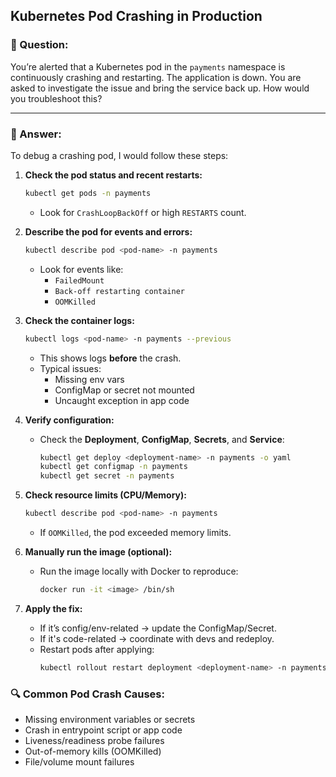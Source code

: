 ## Kubernetes Pod Crashing in Production

### 📌 Question:
You’re alerted that a Kubernetes pod in the `payments` namespace is continuously crashing and restarting. The application is down. You are asked to investigate the issue and bring the service back up. How would you troubleshoot this?

---

### 🧠 Answer:

To debug a crashing pod, I would follow these steps:

1. **Check the pod status and recent restarts:**
   ```bash
   kubectl get pods -n payments
   ```
   - Look for `CrashLoopBackOff` or high `RESTARTS` count.

2. **Describe the pod for events and errors:**
   ```bash
   kubectl describe pod <pod-name> -n payments
   ```
   - Look for events like:
     - `FailedMount`
     - `Back-off restarting container`
     - `OOMKilled`

3. **Check the container logs:**
   ```bash
   kubectl logs <pod-name> -n payments --previous
   ```
   - This shows logs **before** the crash.
   - Typical issues:
     - Missing env vars
     - ConfigMap or secret not mounted
     - Uncaught exception in app code

4. **Verify configuration:**
   - Check the **Deployment**, **ConfigMap**, **Secrets**, and **Service**:
     ```bash
     kubectl get deploy <deployment-name> -n payments -o yaml
     kubectl get configmap -n payments
     kubectl get secret -n payments
     ```

5. **Check resource limits (CPU/Memory):**
   ```bash
   kubectl describe pod <pod-name> -n payments
   ```
   - If `OOMKilled`, the pod exceeded memory limits.

6. **Manually run the image (optional):**
   - Run the image locally with Docker to reproduce:
     ```bash
     docker run -it <image> /bin/sh
     ```

7. **Apply the fix:**
   - If it’s config/env-related → update the ConfigMap/Secret.
   - If it's code-related → coordinate with devs and redeploy.
   - Restart pods after applying:
     ```bash
     kubectl rollout restart deployment <deployment-name> -n payments
     ```

### 🔍 Common Pod Crash Causes:
- Missing environment variables or secrets
- Crash in entrypoint script or app code
- Liveness/readiness probe failures
- Out-of-memory kills (OOMKilled)
- File/volume mount failures

